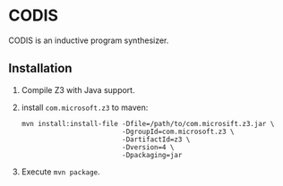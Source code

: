 # CODIS

CODIS is an inductive program synthesizer.

## Installation

1. Compile Z3 with Java support.
2. install `com.microsoft.z3` to maven:

       mvn install:install-file -Dfile=/path/to/com.microsift.z3.jar \
                                -DgroupId=com.microsoft.z3 \
                                -DartifactId=z3 \
                                -Dversion=4 \
                                -Dpackaging=jar
3. Execute `mvn package`.
